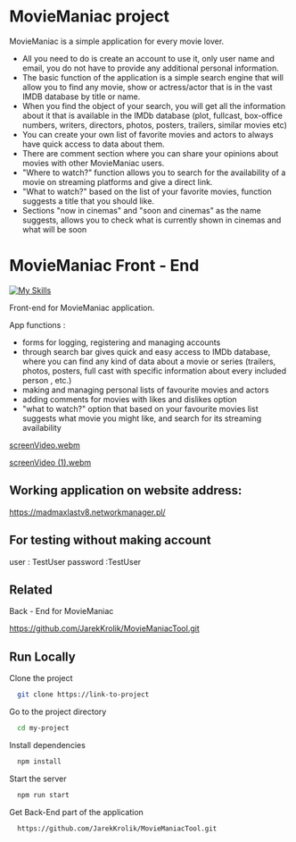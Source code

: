# MovieManiac project

MovieManiac is a simple application for every movie lover.
 - All you need to do is create an account to use it, only user name and email, you do not have to provide any additional personal information.
 - The basic function of the application is a simple search engine that will allow you to find any movie, show or actress/actor that is in the vast IMDB database by title or name.
 - When you find the object of your search, you will get all the information about it that is available in the IMDb database (plot, fullcast, box-office numbers, writers, directors, photos, posters, trailers, similar movies etc)
 - You can create your own list of favorite movies and actors to always have quick access to data about them.
 - There are comment section where you can share your opinions about movies with other MovieManiac users.
 - "Where to watch?" function allows you to search for the availability of a movie on streaming platforms and give a direct link.
 - "What to watch?"  based on the list of your favorite movies, function suggests a title that you should like.
 - Sections "now in cinemas" and "soon and cinemas" as the name suggests, allows you to check what is currently shown in cinemas and what will be soon


# MovieManiac Front - End
[![My Skills](https://skillicons.dev/icons?i=js,html,css,react,ts)](https://skillicons.dev)

Front-end for MovieManiac application.

App functions :
 - forms for logging, registering and managing accounts
 - through search bar gives quick and easy access to IMDb database, where you can find any kind of data about a movie or series (trailers, photos, posters, full cast with specific information about every included person , etc.)
 - making and managing personal lists of favourite movies and actors
 - adding comments for movies with likes and dislikes option
 - "what to watch?" option that based on your favourite movies list suggests what movie you might like, and search for its streaming availability
 



[screenVideo.webm](https://user-images.githubusercontent.com/101992103/229602440-4ae578e7-b13d-4f5f-9f75-c0d86d3c2863.webm)


[screenVideo (1).webm](https://user-images.githubusercontent.com/101992103/230097346-d5447965-dc54-499f-90ab-0b27d0c6c15d.webm)



## Working application on website address:

https://madmaxlastv8.networkmanager.pl/

## For testing without making account
user : TestUser
password :TestUser


## Related

Back - End for MovieManiac

https://github.com/JarekKrolik/MovieManiacTool.git


## Run Locally

Clone the project

```bash
  git clone https://link-to-project
```

Go to the project directory

```bash
  cd my-project
```

Install dependencies

```bash
  npm install
```

Start the server

```bash
  npm run start
```

Get Back-End part of the application

```bash
  https://github.com/JarekKrolik/MovieManiacTool.git
```

